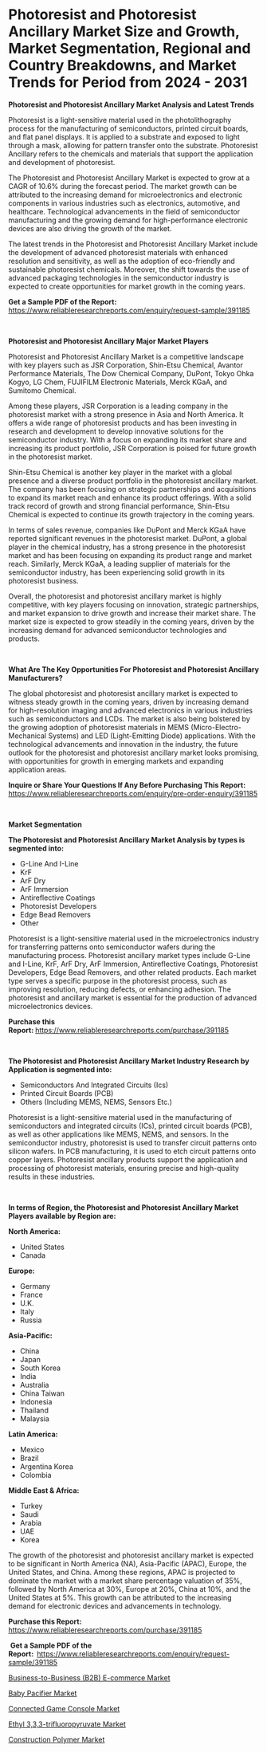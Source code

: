 <p><h1>Photoresist and Photoresist Ancillary Market Size and Growth, Market Segmentation, Regional and Country Breakdowns, and Market Trends for Period from 2024 -  2031</h1></p><p><strong>Photoresist and Photoresist Ancillary Market Analysis and Latest Trends</strong></p>
<p><p>Photoresist is a light-sensitive material used in the photolithography process for the manufacturing of semiconductors, printed circuit boards, and flat panel displays. It is applied to a substrate and exposed to light through a mask, allowing for pattern transfer onto the substrate. Photoresist Ancillary refers to the chemicals and materials that support the application and development of photoresist.</p><p>The Photoresist and Photoresist Ancillary Market is expected to grow at a CAGR of 10.6% during the forecast period. The market growth can be attributed to the increasing demand for microelectronics and electronic components in various industries such as electronics, automotive, and healthcare. Technological advancements in the field of semiconductor manufacturing and the growing demand for high-performance electronic devices are also driving the growth of the market.</p><p>The latest trends in the Photoresist and Photoresist Ancillary Market include the development of advanced photoresist materials with enhanced resolution and sensitivity, as well as the adoption of eco-friendly and sustainable photoresist chemicals. Moreover, the shift towards the use of advanced packaging technologies in the semiconductor industry is expected to create opportunities for market growth in the coming years.</p></p>
<p><strong>Get a Sample PDF of the Report:&nbsp;</strong> <a href="https://www.reliableresearchreports.com/enquiry/request-sample/391185">https://www.reliableresearchreports.com/enquiry/request-sample/391185</a></p>
<p>&nbsp;</p>
<p><strong>Photoresist and Photoresist Ancillary Major Market Players</strong></p>
<p><p>Photoresist and Photoresist Ancillary Market is a competitive landscape with key players such as JSR Corporation, Shin-Etsu Chemical, Avantor Performance Materials, The Dow Chemical Company, DuPont, Tokyo Ohka Kogyo, LG Chem, FUJIFILM Electronic Materials, Merck KGaA, and Sumitomo Chemical.</p><p>Among these players, JSR Corporation is a leading company in the photoresist market with a strong presence in Asia and North America. It offers a wide range of photoresist products and has been investing in research and development to develop innovative solutions for the semiconductor industry. With a focus on expanding its market share and increasing its product portfolio, JSR Corporation is poised for future growth in the photoresist market.</p><p>Shin-Etsu Chemical is another key player in the market with a global presence and a diverse product portfolio in the photoresist ancillary market. The company has been focusing on strategic partnerships and acquisitions to expand its market reach and enhance its product offerings. With a solid track record of growth and strong financial performance, Shin-Etsu Chemical is expected to continue its growth trajectory in the coming years.</p><p>In terms of sales revenue, companies like DuPont and Merck KGaA have reported significant revenues in the photoresist market. DuPont, a global player in the chemical industry, has a strong presence in the photoresist market and has been focusing on expanding its product range and market reach. Similarly, Merck KGaA, a leading supplier of materials for the semiconductor industry, has been experiencing solid growth in its photoresist business.</p><p>Overall, the photoresist and photoresist ancillary market is highly competitive, with key players focusing on innovation, strategic partnerships, and market expansion to drive growth and increase their market share. The market size is expected to grow steadily in the coming years, driven by the increasing demand for advanced semiconductor technologies and products.</p></p>
<p>&nbsp;</p>
<p><strong>What Are The Key Opportunities For Photoresist and Photoresist Ancillary Manufacturers?</strong></p>
<p><p>The global photoresist and photoresist ancillary market is expected to witness steady growth in the coming years, driven by increasing demand for high-resolution imaging and advanced electronics in various industries such as semiconductors and LCDs. The market is also being bolstered by the growing adoption of photoresist materials in MEMS (Micro-Electro-Mechanical Systems) and LED (Light-Emitting Diode) applications. With the technological advancements and innovation in the industry, the future outlook for the photoresist and photoresist ancillary market looks promising, with opportunities for growth in emerging markets and expanding application areas.</p></p>
<p><strong>Inquire or Share Your Questions If Any Before Purchasing This Report:</strong> <a href="https://www.reliableresearchreports.com/enquiry/pre-order-enquiry/391185">https://www.reliableresearchreports.com/enquiry/pre-order-enquiry/391185</a></p>
<p>&nbsp;</p>
<p><strong>Market Segmentation</strong></p>
<p><strong>The Photoresist and Photoresist Ancillary Market Analysis by types is segmented into:</strong></p>
<p><ul><li>G-Line And I-Line</li><li>KrF</li><li>ArF Dry</li><li>ArF Immersion</li><li>Antireflective Coatings</li><li>Photoresist Developers</li><li>Edge Bead Removers</li><li>Other</li></ul></p>
<p><p>Photoresist is a light-sensitive material used in the microelectronics industry for transferring patterns onto semiconductor wafers during the manufacturing process. Photoresist ancillary market types include G-Line and I-Line, KrF, ArF Dry, ArF Immersion, Antireflective Coatings, Photoresist Developers, Edge Bead Removers, and other related products. Each market type serves a specific purpose in the photoresist process, such as improving resolution, reducing defects, or enhancing adhesion. The photoresist and ancillary market is essential for the production of advanced microelectronics devices.</p></p>
<p><strong>Purchase this Report:&nbsp;</strong><a href="https://www.reliableresearchreports.com/purchase/391185">https://www.reliableresearchreports.com/purchase/391185</a></p>
<p>&nbsp;</p>
<p><strong>The Photoresist and Photoresist Ancillary Market Industry Research by Application is segmented into:</strong></p>
<p><ul><li>Semiconductors And Integrated Circuits (Ics)</li><li>Printed Circuit Boards (PCB)</li><li>Others (Including MEMS, NEMS, Sensors Etc.)</li></ul></p>
<p><p>Photoresist is a light-sensitive material used in the manufacturing of semiconductors and integrated circuits (ICs), printed circuit boards (PCB), as well as other applications like MEMS, NEMS, and sensors. In the semiconductor industry, photoresist is used to transfer circuit patterns onto silicon wafers. In PCB manufacturing, it is used to etch circuit patterns onto copper layers. Photoresist ancillary products support the application and processing of photoresist materials, ensuring precise and high-quality results in these industries.</p></p>
<p>&nbsp;</p>
<p><strong>In terms of Region, the Photoresist and Photoresist Ancillary Market Players available by Region are:</strong></p>
<p>
    <p> <strong> North America: </strong>
        <ul>
            <li>United States</li>
            <li>Canada</li>
        </ul>
        </p> 
    <p> <strong> Europe: </strong>
        <ul>
            <li>Germany</li>
            <li>France</li>
            <li>U.K.</li>
            <li>Italy</li>
            <li>Russia</li>
        </ul>
        </p> 
    <p> <strong> Asia-Pacific: </strong>
        <ul>
            <li>China</li>
            <li>Japan</li>
            <li>South Korea</li>
            <li>India</li>
            <li>Australia</li>
            <li>China Taiwan</li>
            <li>Indonesia</li>
            <li>Thailand</li>
            <li>Malaysia</li>
        </ul>
        </p> 
    <p> <strong> Latin America: </strong>
        <ul>
            <li>Mexico</li>
            <li>Brazil</li>
            <li>Argentina Korea</li>
            <li>Colombia</li>
        </ul>
        </p> 
    <p> <strong> Middle East & Africa: </strong>
        <ul>
            <li>Turkey</li>
            <li>Saudi</li>
            <li>Arabia</li>
            <li>UAE</li>
            <li>Korea</li>
        </ul>
    </p>
    </p>
<p><p>The growth of the photoresist and photoresist ancillary market is expected to be significant in North America (NA), Asia-Pacific (APAC), Europe, the United States, and China. Among these regions, APAC is projected to dominate the market with a market share percentage valuation of 35%, followed by North America at 30%, Europe at 20%, China at 10%, and the United States at 5%. This growth can be attributed to the increasing demand for electronic devices and advancements in technology.</p></p>
<p><strong>Purchase this Report: </strong><a href="https://www.reliableresearchreports.com/purchase/391185">https://www.reliableresearchreports.com/purchase/391185</a></p>
<p>&nbsp;<strong>Get a Sample PDF of the Report:&nbsp;&nbsp;</strong><a href="https://www.reliableresearchreports.com/enquiry/request-sample/391185">https://www.reliableresearchreports.com/enquiry/request-sample/391185</a></p>
<p><strong></strong></p>
<p><p><a href="https://copper-carbon-84f.notion.site/Business-to-Business-B2B-E-commerce-Market-Size-Share-Trends-Analysis-Report-By-Material-By-Ty-aabe27d447804b78ad2e3c4a891dd472">Business-to-Business (B2B) E-commerce Market</a></p><p><a href="https://cedar-agate-3da.notion.site/Baby-Pacifier-Market-Size-Share-Trends-Analysis-Report-By-Application-Regional-Outlook-Competit-e9e05b9f46bc47f9ab51d3f6e504b589">Baby Pacifier Market</a></p><p><a href="https://view.publitas.com/reportprime-1/connected-game-console-market-provides-a-comprehensive-analysis-including-a-macro-overview-of-the-market-as-well-as-micro-details-such-as-market-size-and-competitive-landscape/">Connected Game Console Market</a></p><p><a href="https://circular-yam-9b9.notion.site/Ethyl-3-3-3-trifluoropyruvate-Market-Research-Report-Provides-Critical-Insights-that-can-help-Shape--688939b1afd34ba29b9011a48e76639c">Ethyl 3,3,3-trifluoropyruvate Market</a></p><p><a href="https://view.publitas.com/reportprime-1/construction-polymer-market-size-2024-2031-global-industrial-analysis-key-geographical-regions-market-share-top-key-players-product-types-and-forecast-research-report/">Construction Polymer Market</a></p></p>